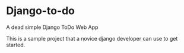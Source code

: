 
# Django-to-do
A dead simple Django ToDo Web App

This is a sample project that a novice django developer can use to get started.


